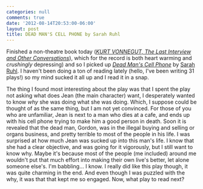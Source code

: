 ```yaml
---
categories: null
comments: true
date: '2012-08-14T20:53:00-06:00'
layout: post
title: DEAD MAN'S CELL PHONE by Sarah Ruhl
---
```


Finished a non-theatre book today ([*KURT VONNEGUT, The Last Interview and Other Conversations*](http://www.amazon.com/Kurt-Vonnegut-Interview-Other-Conversations/dp/1612190901)), which for the record is both heart warming and *crushingly* depressing) and so I picked up [*Dead Man's Cell Phone*](http://www.amazon.com/Dead-Mans-Cell-Phone-Sarah/dp/1559363258) by [Sarah Ruhl](http://en.wikipedia.org/wiki/Sarah_Ruhl). I haven't been doing a ton of reading lately (hello, I've been writing 31 plays!) so my mind sucked it all up and I read it in a snap.

The thing I found most interesting about the play was that I spent the play not asking what does Jean (the main character) want, I desperately wanted to know *why* she was doing what she was doing. Which, I suppose could be thought of as the same thing, but I am not yet convinced. For those of you who are unfamiliar, Jean is next to a man who dies at a cafe, and ends up with his cell phone trying to make him a good person in death. Soon it is revealed that the dead man, Gordon, was in the illegal buying and selling or organs business, and pretty terrible to most of the people in his life. I was surprised at how much Jean was sucked up into this man's life. I know that she had a clear objective, and was going for it vigorously, but I still want to know why. Maybe it's because most of the people (me included) around me wouldn't put that much effort into making their own live's better, let alone someone else's. I'm babbling... I know. I really did like this play though, it was quite charming in the end. And even though I was puzzled with the why, it was that that kept me so engaged. Now, what play to read next?